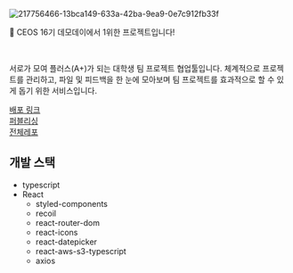 

![217756466-13bca149-633a-42ba-9ea9-0e7c912fb33f](https://user-images.githubusercontent.com/69755027/218762724-52dd19fe-a3ef-458d-9b9c-4b0f0d40d208.jpeg)

<p> 🥇 CEOS 16기 데모데이에서 1위한 프로젝트입니다!  </p>
<br/>
<p> 서로가 모여 플러스(A+)가 되는 대학생 팀 프로젝트 협업툴입니다. 체계적으로 프로젝트를 관리하고, 파일 및 피드백을 한 눈에 모아보며 팀 프로젝트를 효과적으로 할 수 있게 돕기 위한 서비스입니다.</p>

[배포 링크](https://teampple.com) <br/>
[퍼블리싱](https://github.com/YooSeonHo/Teampple_Publishing)<br/>
[전체레포](https://github.com/teampple)<br/>


## 개발 스택

- typescript
- React
  - styled-components
  - recoil
  - react-router-dom
  - react-icons
  - react-datepicker
  - react-aws-s3-typescript
  - axios
  
 
